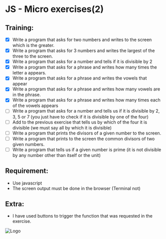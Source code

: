 
# JS - Micro exercises(2)

## Training:

-  [x] Write a program that asks for two numbers and writes to the screen which is the greater.
-  [x] Write a program that asks for 3 numbers and writes the largest of the three to the screen.
-  [x] Write a program that asks for a number and tells if it is divisible by 2
-  [x] Write a program that asks for a phrase and writes how many times the letter a appears.
-  [x] Write a program that asks for a phrase and writes the vowels that appear
-  [x] Write a program that asks for a phrase and writes how many vowels are in the phrase.
-  [x] Write a program that asks for a phrase and writes how many times each of the vowels appears
-  [ ] Write a program that asks for a number and tells us if it is divisible by 2, 3, 5 or 7 (you just have to check if it is divisible by one of the four)
-  [ ] Add to the previous exercise that tells us by which of the four it is divisible (we must say all by which it is divisible)
-  [ ] Write a program that prints the divisors of a given number to the screen.
-  [ ] Write a program that prints to the screen the common divisors of two given numbers.
-  [ ] Write a program that tells us if a given number is prime (it is not divisible by any number other than itself or the unit)

## Requirement:
- Use javascript
- The screen output must be done in the browser (Terminal not)

## Extra: 
- I have used buttons to trigger the function that was requested in the exercise.

![Logo](https://cdn.discordapp.com/attachments/977641039953293362/1003255488294682644/budaFondo.png)

